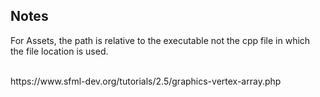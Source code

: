 ## Notes

For Assets, the path is relative to the executable not the cpp file in which the file location is used.

<br/>
https://www.sfml-dev.org/tutorials/2.5/graphics-vertex-array.php
